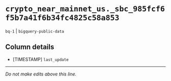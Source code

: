 # `crypto_near_mainnet_us._sbc_985fcf6f5b7a41f6b34fc4825c58a853`
`bq-1` | `bigquery-public-data`

## Column details
* [TIMESTAMP] `last_update`

-------------------------------------------------------------------------------
*Do not make edits above this line.*
